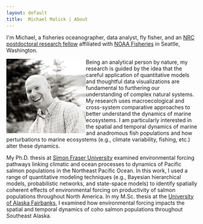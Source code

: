 ```yaml
---
layout: default
title:  Michael Malick | About
---
```



I'm Michael, a fisheries oceanographer, data analyst, fly fisher, and an [NRC
postdoctoral research fellow][NRC] affiliated with [NOAA Fisheries][NMFS] in
Seattle, Washington.

<!--
My postdoctoral research investigates multiple competing hypotheses commonly
used to link climatic and ocean conditions to spatial dynamics of marine fish
populations.
--->
<img class="headshot"  src="images/michael_malick_nice.jpg"
 alt="Michael Malick" width="210" align="left"/>

Being an analytical person by nature, my research is guided by the idea that the
careful application of quantitative models and thoughtful data visualizations
are fundamental to furthering our understanding of complex natural systems. My
research uses macroecological and cross-system comparative approaches to better
understand the dynamics of marine ecosystems. I am particularly interested in
the spatial and temporal dynamics of marine and anadromous fish populations and
how perturbations to marine ecosystems (e.g., climate variability, fishing,
etc.) alter these dynamics.

My Ph.D. thesis at [Simon Fraser University][SFU] examined environmental forcing
pathways linking climatic and ocean processes to dynamics of Pacific salmon
populations in the Northeast Pacific Ocean. In this work, I used a range of
quantitative modeling techniques (e.g., Bayesian hierarchical models,
probabilistic networks, and state-space models) to identify spatially coherent
effects of environmental forcing on productivity of salmon populations
throughout North America. In my M.Sc. thesis at
the [University of Alaska Fairbanks][UAF], I examined how environmental forcing
impacts the spatial and temporal dynamics of coho salmon populations throughout
Southeast Alaska.

[NRC]:  https://sites.nationalacademies.org/pga/rap/
[NMFS]: https://www.fisheries.noaa.gov/
[SFU]:  https://www.sfu.ca/
[UAF]:  https://www.uaf.edu/cfos/
